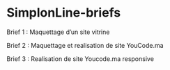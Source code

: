 # SimplonLine-briefs

Brief 1 : Maquettage d’un site vitrine

Brief 2 : Maquettage et realisation de site YouCode.ma

Brief 3 : Realisation de site Youcode.ma responsive



